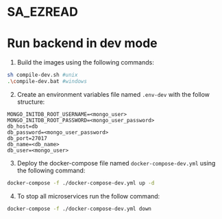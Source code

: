 # SA_EZREAD

# Run backend in dev mode

1. Build the images using the following commands:

```bash
sh compile-dev.sh #unix
.\compile-dev.bat #windows
```

2. Create an environment variables file named `.env-dev` with the follow structure:

```env
MONGO_INITDB_ROOT_USERNAME=<mongo_user>
MONGO_INITDB_ROOT_PASSWORD=<mongo_user_password>
db_host=db
db_password=<mongo_user_password>
db_port=27017
db_name=<db_name>
db_user=<mongo_user>
```

3. Deploy the docker-compose file named `docker-compose-dev.yml` using the following command:

```bash
docker-compose -f ./docker-compose-dev.yml up -d
```

4. To stop all microservices run the follow command:

```bash
docker-compose -f ./docker-compose-dev.yml down
```
